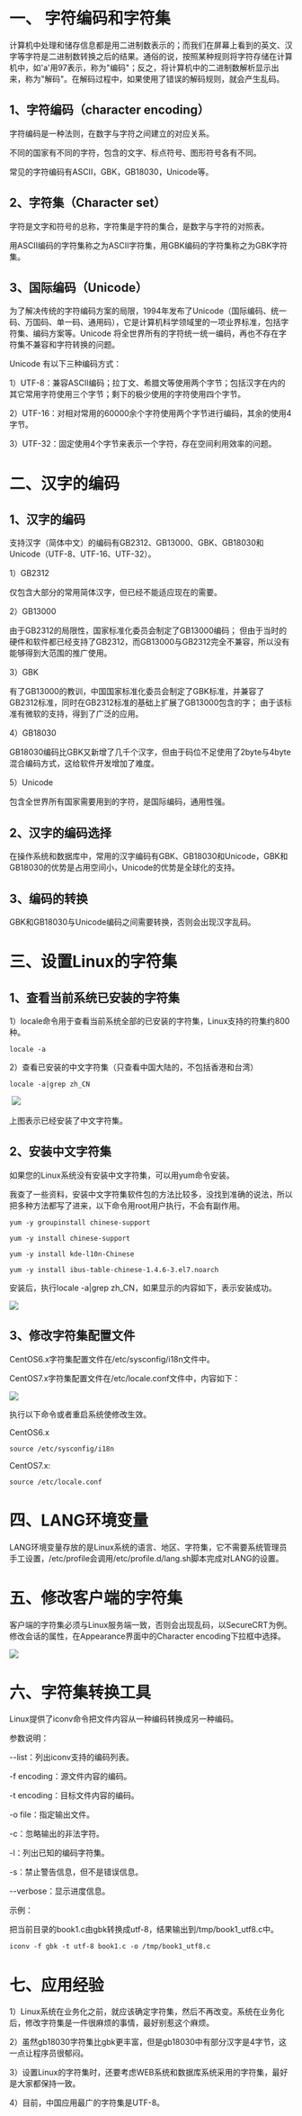 # 一、 字符编码和字符集

计算机中处理和储存信息都是用二进制数表示的；而我们在屏幕上看到的英文、汉字等字符是二进制数转换之后的结果。通俗的说，按照某种规则将字符存储在计算机中，如'a'用97表示，称为"编码"；反之，将计算机中的二进制数解析显示出来，称为"解码"。在解码过程中，如果使用了错误的解码规则，就会产生乱码。

## 1、字符编码（character encoding）

字符编码是一种法则，在数字与字符之间建立的对应关系。

不同的国家有不同的字符，包含的文字、标点符号、图形符号各有不同。

常见的字符编码有ASCII，GBK，GB18030，Unicode等。

## 2、字符集（Character set）

字符是文字和符号的总称，字符集是字符的集合，是数字与字符的对照表。

用ASCII编码的字符集称之为ASCII字符集，用GBK编码的字符集称之为GBK字符集。

## 3、国际编码（Unicode）

为了解决传统的字符编码方案的局限，1994年发布了Unicode（国际编码、统一码、万国码、单一码、通用码），它是计算机科学领域里的一项业界标准，包括字符集、编码方案等。Unicode 将全世界所有的字符统一统一编码，再也不存在字符集不兼容和字符转换的问题。

Unicode 有以下三种编码方式：

1）UTF-8：兼容ASCII编码；拉丁文、希腊文等使用两个字节；包括汉字在内的其它常用字符使用三个字节；剩下的极少使用的字符使用四个字节。

2）UTF-16：对相对常用的60000余个字符使用两个字节进行编码，其余的使用4字节。

3）UTF-32：固定使用4个字节来表示一个字符，存在空间利用效率的问题。

# 二、汉字的编码

## 1、汉字的编码

支持汉字（简体中文）的编码有GB2312、GB13000、GBK、GB18030和Unicode（UTF-8、UTF-16、UTF-32）。

1）GB2312

仅包含大部分的常用简体汉字，但已经不能适应现在的需要。

2）GB13000

由于GB2312的局限性，国家标准化委员会制定了GB13000编码； 但由于当时的硬件和软件都已经支持了GB2312，而GB13000与GB2312完全不兼容，所以没有能够得到大范围的推广使用。

3）GBK

有了GB13000的教训，中国国家标准化委员会制定了GBK标准，并兼容了GB2312标准，同时在GB2312标准的基础上扩展了GB13000包含的字； 由于该标准有微软的支持，得到了广泛的应用。

4）GB18030

GB18030编码比GBK又新增了几千个汉字，但由于码位不足使用了2byte与4byte混合编码方式，这给软件开发增加了难度。

5）Unicode

包含全世界所有国家需要用到的字符，是国际编码，通用性强。

## 2、汉字的编码选择

在操作系统和数据库中，常用的汉字编码有GBK、GB18030和Unicode，GBK和GB18030的优势是占用空间小，Unicode的优势是全球化的支持。

## 3、编码的转换

GBK和GB18030与Unicode编码之间需要转换，否则会出现汉字乱码。

# 三、设置Linux的字符集

## 1、查看当前系统已安装的字符集

1）locale命令用于查看当前系统全部的已安装的字符集，Linux支持的符集约800种。

```shell
locale -a
```

2）查看已安装的中文字符集（只查看中国大陆的，不包括香港和台湾）

```shell
locale -a|grep zh_CN
```

​       ![](./img/49.png)

上图表示已经安装了中文字符集。

## 2、安装中文字符集

如果您的Linux系统没有安装中文字符集，可以用yum命令安装。

我查了一些资料，安装中文字符集软件包的方法比较多，没找到准确的说法，所以把多种方法都写了进来，以下命令用root用户执行，不会有副作用。

```shell
yum -y groupinstall chinese-support

yum -y install chinese-support

yum -y install kde-l10n-Chinese

yum -y install ibus-table-chinese-1.4.6-3.el7.noarch
```

安装后，执行locale -a|grep zh_CN，如果显示的内容如下，表示安装成功。

 ![](./img/49.png)

## 3、修改字符集配置文件

CentOS6.x字符集配置文件在/etc/sysconfig/i18n文件中。

CentOS7.x字符集配置文件在/etc/locale.conf文件中，内容如下：

 ![](./img/50.png)

执行以下命令或者重启系统使修改生效。

CentOS6.x

```shell
source /etc/sysconfig/i18n
```

CentOS7.x:

```shell
source /etc/locale.conf
```

# 四、LANG环境变量

LANG环境变量存放的是Linux系统的语言、地区、字符集，它不需要系统管理员手工设置，/etc/profile会调用/etc/profile.d/lang.sh脚本完成对LANG的设置。

# 五、修改客户端的字符集

客户端的字符集必须与Linux服务端一致，否则会出现乱码，以SecureCRT为例。修改会话的属性，在Appearance界面中的Character encoding下拉框中选择。

 ![](./img/51.png)

# 六、字符集转换工具

Linux提供了iconv命令把文件内容从一种编码转换成另一种编码。

参数说明：

--list：列出iconv支持的编码列表。

-f encoding：源文件内容的编码。

-t encoding：目标文件内容的编码。

-o file：指定输出文件。

-c：忽略输出的非法字符。

-l：列出已知的编码字符集。

-s：禁止警告信息，但不是错误信息。

--verbose：显示进度信息。

示例：

把当前目录的book1.c由gbk转换成utf-8，结果输出到/tmp/book1_utf8.c中。

```shell
iconv -f gbk -t utf-8 book1.c -o /tmp/book1_utf8.c
```

# 七、应用经验

1）Linux系统在业务化之前，就应该确定字符集，然后不再改变。系统在业务化后，修改字符集是一件很麻烦的事情，最好别惹这个麻烦。

2）虽然gb18030字符集比gbk更丰富，但是gb18030中有部分汉字是4字节，这一点让程序员很郁闷。

3）设置Linux的字符集时，还要考虑WEB系统和数据库系统采用的字符集，最好是大家都保持一致。

4）目前，中国应用最广的字符集是UTF-8。

